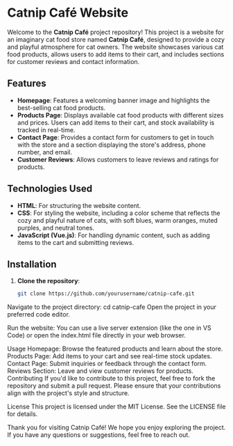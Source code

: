 # Catnip Café Website

Welcome to the **Catnip Café** project repository! This project is a website for an imaginary cat food store named **Catnip Café**, designed to provide a cozy and playful atmosphere for cat owners. The website showcases various cat food products, allows users to add items to their cart, and includes sections for customer reviews and contact information.

## Features

- **Homepage**: Features a welcoming banner image and highlights the best-selling cat food products.
- **Products Page**: Displays available cat food products with different sizes and prices. Users can add items to their cart, and stock availability is tracked in real-time.
- **Contact Page**: Provides a contact form for customers to get in touch with the store and a section displaying the store's address, phone number, and email.
- **Customer Reviews**: Allows customers to leave reviews and ratings for products.

## Technologies Used

- **HTML**: For structuring the website content.
- **CSS**: For styling the website, including a color scheme that reflects the cozy and playful nature of cats, with soft blues, warm oranges, muted purples, and neutral tones.
- **JavaScript (Vue.js)**: For handling dynamic content, such as adding items to the cart and submitting reviews.

## Installation

1. **Clone the repository**:
   ```bash
   git clone https://github.com/yourusername/catnip-cafe.git

Navigate to the project directory:
cd catnip-cafe
Open the project in your preferred code editor.

Run the website:
You can use a live server extension (like the one in VS Code) or open the index.html file directly in your web browser.

Usage
Homepage: Browse the featured products and learn about the store.
Products Page: Add items to your cart and see real-time stock updates.
Contact Page: Submit inquiries or feedback through the contact form.
Reviews Section: Leave and view customer reviews for products.
Contributing
If you'd like to contribute to this project, feel free to fork the repository and submit a pull request. Please ensure that your contributions align with the project's style and structure.

License
This project is licensed under the MIT License. See the LICENSE file for details.

Thank you for visiting Catnip Café! We hope you enjoy exploring the project. If you have any questions or suggestions, feel free to reach out.
